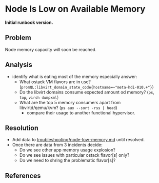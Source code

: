 # Node Is Low on Available Memory

**Initial runbook version.**

## Problem

Node memory capacity will soon be reached.

## Analysis
 * identify what is eating most of the memory especially answer:
   * What ostack VM flavors are in use? (`promQL:libvirt_domain_state_code{hostname=~"meta-hdi-010.+"}`)
   * Do the libvirt domains consume expected amount od memory? (`ps`, `top`, `virsh dumpxml`)
   * What are the top 5 memory consumers apart from libvirtd/qemu/kvm? (`ps aux --sort -rss | head`)
     * compare their usage to another functional hypervisor.

## Resolution
 * Add data to [troubleshooting/node-low-memory.md](../troubleshooting/node-low-memory.md) until resolved.
 * Once there are data from 3 incidents decide:
   * Do we see other app memory usage explosion?
   * Do we see issues with particular ostack flavor[s] only?
   * Do we need to shring the problematic flavor[s]?

## References
